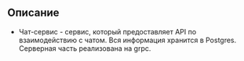 ## Описание
- Чат-сервис - сервис, который предоставляет API по взаимодействию с чатом. Вся информация хранится в Postgres. Серверная часть реализована на grpc.